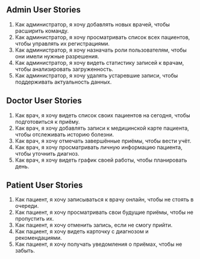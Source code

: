 ## Admin User Stories

1. Как администратор, я хочу добавлять новых врачей, чтобы расширить команду.
2. Как администратор, я хочу просматривать список всех пациентов, чтобы управлять их регистрациями.
3. Как администратор, я хочу назначать роли пользователям, чтобы они имели нужные разрешения.
4. Как администратор, я хочу видеть статистику записей к врачам, чтобы анализировать загруженность.
5. Как администратор, я хочу удалять устаревшие записи, чтобы поддерживать актуальность данных.


## Doctor User Stories

1. Как врач, я хочу видеть список своих пациентов на сегодня, чтобы подготовиться к приёму.
2. Как врач, я хочу добавлять записи к медицинской карте пациента, чтобы отслеживать историю болезни.
3. Как врач, я хочу отмечать завершённые приёмы, чтобы вести учёт.
4. Как врач, я хочу просматривать личную информацию пациента, чтобы уточнить диагноз.
5. Как врач, я хочу видеть график своей работы, чтобы планировать день.


## Patient User Stories

1. Как пациент, я хочу записываться к врачу онлайн, чтобы не стоять в очереди.
2. Как пациент, я хочу просматривать свои будущие приёмы, чтобы не пропустить их.
3. Как пациент, я хочу отменить запись, если не смогу прийти.
4. Как пациент, я хочу видеть карточку с диагнозом и рекомендациями.
5. Как пациент, я хочу получать уведомления о приёмах, чтобы не забыть.


